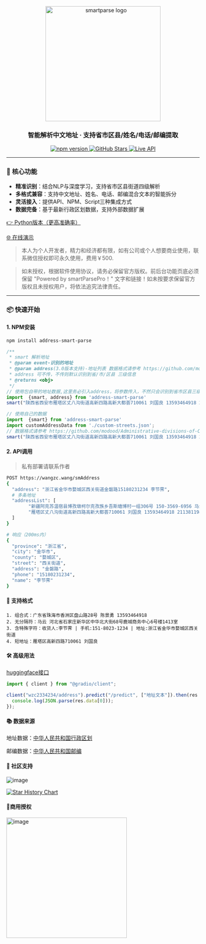<p align="center">
  <img src="https://github.com/user-attachments/assets/08e56c19-08c2-4f33-8d88-39e001b2305d" alt="smartparse logo" width="300">
</p>

<h3 align="center">智能解析中文地址 · 支持省市区县/姓名/电话/邮编提取</h3>

<div align="center">
  <a href="https://www.npmjs.com/package/address-smart-parse">
    <img src="https://img.shields.io/npm/v/address-smart-parse.svg?color=blue&label=NPM" alt="npm version">
  </a>
  <a href="https://github.com/wzc570738205/smartParsePro">
    <img src="https://img.shields.io/github/stars/wzc570738205/smartParsePro?style=social" alt="GitHub Stars">
  </a>
  <a href="https://wangzc.wang/smAddress">
    <img src="https://img.shields.io/badge/API-Live-green" alt="Live API">
  </a>
</div>

---

### 🚀 核心功能
- **精准识别**：结合NLP与深度学习，支持省市区县街道四级解析
- **多格式兼容**：支持中文地址、姓名、电话、邮编混合文本的智能拆分
- **灵活接入**：提供API、NPM、Script三种集成方式
- **数据完备**：基于最新行政区划数据，支持外部数据扩展

[👉 Python版本（更高准确率）](https://github.com/wzc570738205/smartParsePro-py) 

[🌐 在线演示](http://47.97.123.182/smartParsePro)
>本人为个人开发者，精力和经济都有限，如有公司或个人想要商业使用，联系微信授权即可永久使用，费用￥500.

>如未授权，根据软件使用协议，请务必保留官方版权。前后台功能页底必须保留 "Powered by smartParsePro！" 文字和链接！如未按要求保留官方版权且未授权用户，将依法追究法律责任。

---

### 📦 快速开始
#### 1. NPM安装
```bash
npm install address-smart-parse
```
```js
/**
 * smart 解析地址
 * @param event-识别的地址
 * @param address(3.0版本支持)-地址列表 数据格式请参考 https://github.com/modood/Administrative-divisions-of-China/blob/master/dist/streets.json
 * address 可不传，不传则默认识别到省/市/区县 三级信息
 * @returns <obj>
 */
// 使用包自带的地址数据,这里务必引入address，将参数传入，不然只会识别到省市区县三级信息
import  {smart, address} from 'address-smart-parse'
smart("陕西省西安市雁塔区丈八沟街道高新四路高新大都荟710061 刘国良 13593464918 211381198512096810", address)

// 使用自己的数据
import  {smart} from 'address-smart-parse'
import customAddressData from './custom-streets.json';
// 数据格式请参考 https://github.com/modood/Administrative-divisions-of-China/blob/master/dist/streets.json
smart("陕西省西安市雁塔区丈八沟街道高新四路高新大都荟710061 刘国良 13593464918 211381198512096810", customAddressData)
```
#### 2. API调用
> 私有部署请联系作者

```bash
POST https://wangzc.wang/smAddress
{
  "address": "浙江省金华市婺城区西关街道金磐路15180231234 李节霁",
  # 多条地址
  "addressList": [ 
        "新疆阿克苏温宿县博孜墩柯尔克孜族乡吾斯塘博村一组306号 150-3569-6956 马云",
        "雁塔区丈八沟街道高新四路高新大都荟710061 刘国良 13593464918 211381198512096810"
  ]
}

# 响应（200ms内）
{
  "province": "浙江省",
  "city": "金华市",
  "county": "婺城区",
  "street": "西关街道",
  "address": "金磐路",
  "phone": "15180231234",
  "name": "李节霁"
}
```
#### 📌 支持格式
```text
1. 组合式：广东省珠海市香洲区盘山路28号 陈景勇 13593464918
2. 无分隔符：马云 河北省石家庄新华区中华北大街68号鹿城商务中心6号楼1413室
3. 含特殊字符：收货人:李节霁 | 手机:151-8023-1234 | 地址:浙江省金华市婺城区西关街道
4. 短地址：雁塔区高新四路710061 刘国良
```
#### 🛠️ 高级用法
[huggingface接口](https://huggingface.co/spaces/wzc2334234/address)
```js
import { client } from "@gradio/client";

client("wzc2334234/address").predict("/predict", ["地址文本"]).then(res => {
  console.log(JSON.parse(res.data[0]));
});
```
#### 📚 数据来源

地址数据：[中华人民共和国行政区划](https://github.com/modood/Administrative-divisions-of-China)

邮编数据：[中华人民共和国邮编](https://github.com/xieranmaya/china-city-area-zip-data/blob/master/china-city-area-zip.json)


#### 📮 社区支持

![image](https://github.com/user-attachments/assets/2f995a19-3826-4349-a191-886d0406d86b)



[![Star History Chart](https://api.star-history.com/svg?repos=wzc570738205/smartParsePro&type=Date)](https://star-history.com/#wzc570738205/smartParsePro&Date)

#### 👔商用授权
<img width="314" alt="image" src="https://github.com/user-attachments/assets/aac5f491-23e8-4a2f-a4b6-dca7ee97bff3" />



